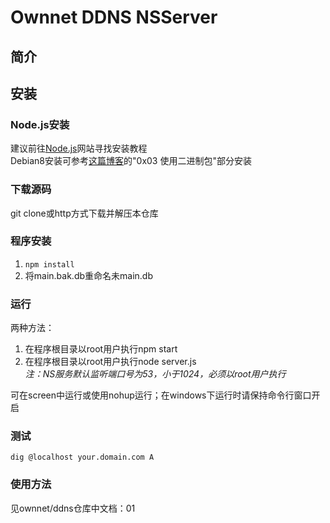 # Ownnet DDNS NSServer
## 简介
## 安装
### Node.js安装
建议前往[Node.js](https://nodejs.org)网站寻找安装教程  
Debian8安装可参考[这篇博客](http://o00o.site/archives/69)的"0x03 使用二进制包"部分安装
### 下载源码
git clone或http方式下载并解压本仓库
### 程序安装
1. `npm install`
2. 将main.bak.db重命名未main.db

### 运行
两种方法：  
1. 在程序根目录以root用户执行npm start  
2. 在程序根目录以root用户执行node server.js  
*注：NS服务默认监听端口号为53，小于1024，必须以root用户执行*

可在screen中运行或使用nohup运行；在windows下运行时请保持命令行窗口开启

### 测试
`dig @localhost your.domain.com A`

### 使用方法
见ownnet/ddns仓库中文档：01